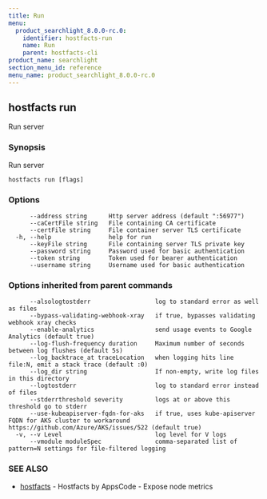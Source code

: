 ```yaml
---
title: Run
menu:
  product_searchlight_8.0.0-rc.0:
    identifier: hostfacts-run
    name: Run
    parent: hostfacts-cli
product_name: searchlight
section_menu_id: reference
menu_name: product_searchlight_8.0.0-rc.0
---
```

## hostfacts run

Run server

### Synopsis

Run server

```
hostfacts run [flags]
```

### Options

```
      --address string      Http server address (default ":56977")
      --caCertFile string   File containing CA certificate
      --certFile string     File container server TLS certificate
  -h, --help                help for run
      --keyFile string      File containing server TLS private key
      --password string     Password used for basic authentication
      --token string        Token used for bearer authentication
      --username string     Username used for basic authentication
```

### Options inherited from parent commands

```
      --alsologtostderr                  log to standard error as well as files
      --bypass-validating-webhook-xray   if true, bypasses validating webhook xray checks
      --enable-analytics                 send usage events to Google Analytics (default true)
      --log-flush-frequency duration     Maximum number of seconds between log flushes (default 5s)
      --log_backtrace_at traceLocation   when logging hits line file:N, emit a stack trace (default :0)
      --log_dir string                   If non-empty, write log files in this directory
      --logtostderr                      log to standard error instead of files
      --stderrthreshold severity         logs at or above this threshold go to stderr
      --use-kubeapiserver-fqdn-for-aks   if true, uses kube-apiserver FQDN for AKS cluster to workaround https://github.com/Azure/AKS/issues/522 (default true)
  -v, --v Level                          log level for V logs
      --vmodule moduleSpec               comma-separated list of pattern=N settings for file-filtered logging
```

### SEE ALSO

* [hostfacts](/products/searchlight/8.0.0-rc.0/reference/hostfacts/hostfacts)	 - Hostfacts by AppsCode - Expose node metrics


